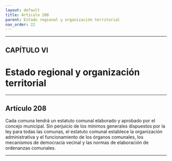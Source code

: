 ```yaml
---
layout: default
title: Artículo 208
parent: Estado regional y organización territorial
nav_order: 22
---
```


---

## CAPÍTULO VI
# Estado regional y organización territorial

---

## Artículo 208

Cada comuna tendrá un estatuto comunal elaborado y aprobado por el concejo municipal. Sin perjuicio de los mínimos generales dispuestos por la ley para todas las comunas, el estatuto comunal establece la organización administrativa y el funcionamiento de los órganos comunales, los mecanismos de democracia vecinal y las normas de elaboración de ordenanzas comunales.

---

